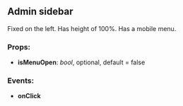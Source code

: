 ## **Admin sidebar**

Fixed on the left. Has height of 100%. Has a mobile menu.

### Props:
* **isMenuOpen**: _bool_, optional, default = false

### Events:
* **onClick**



